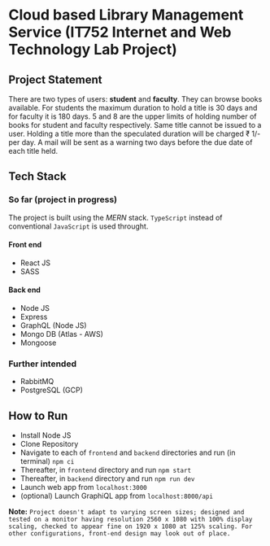 # Cloud based Library Management Service (IT752 Internet and Web Technology Lab Project)

## Project Statement

There are two types of users: **student** and **faculty**. They can browse books available. For students the maximum duration to hold a title is 30 days and for faculty it is 180 days. 5 and 8 are the upper limits of holding number of books for student and faculty respectively. Same title cannot be issued to a user. Holding a title more than the speculated duration will be charged ₹ 1/- per day. A mail will be sent as a warning two days before the due date of each title held.

## Tech Stack

### So far (project in progress)

The project is built using the _MERN_ stack. `TypeScript` instead of conventional `JavaScript` is used throught.

#### Front end

- React JS
- SASS

#### Back end

- Node JS
- Express
- GraphQL (Node JS)
- Mongo DB (Atlas - AWS)
- Mongoose

### Further intended

- RabbitMQ
- PostgreSQL (GCP)

## How to Run

- Install Node JS
- Clone Repository
- Navigate to each of `frontend` and `backend` directories and run (in terminal) `npm ci`
- Thereafter, in `frontend` directory and run `npm start`
- Thereafter, in `backend` directory and run `npm run dev`
- Launch web app from `localhost:3000`
- (optional) Launch GraphiQL app from `localhost:8000/api`

**Note:** `Project doesn't adapt to varying screen sizes; designed and tested on a monitor having resolution 2560 x 1080 with 100% display scaling, checked to appear fine on 1920 x 1080 at 125% scaling. For other configurations, front-end design may look out of place.`
